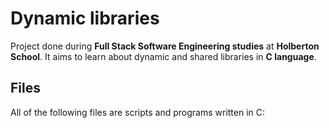 # Dynamic libraries

Project done during **Full Stack Software Engineering studies** at **Holberton School**. It aims to learn about dynamic and shared libraries in **C language**.

## Files
All of the following files are scripts and programs written in C: